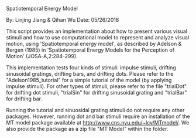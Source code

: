 Spatiotemporal Energy Model

By: Linjing Jiang & Qihan Wu
Date: 05/26/2018

This script provides an implementation about how to present various
visual stimuli and how to use computational model to represent and 
analyze visual motion, using 'Spatiotemporal energy model', as described 
by Adelson & Bergen (1985) in 'Spatiotemporal Energy Models for the 
Perception of Motion' (JOSA-A,2:284-299).

This implementation tests four kinds of stimuli: impulse stimuli, drifting sinusoidal 
gratings, drifting bars, and drifting dots. Please refer to the "Adelson1985_tutorial" 
for a simple tutorial of the model (by applying impulse stimuli). For other types of 
stimuli, please refer to the file "trialDot" for drifting dot stimuli, "trialSin" for 
drifting sinusoidal grating and "trialBar" for drifting bar.

Running the tutorial and sinuosidal grating stimuli do not require any other packages. However, running dot and bar stimuli 
require
an installation of the MT model package available at http://www.cns.nyu.edu/~lcv/MTmodel/. We also provide the package as 
a zip file "MT Model" within the folder.
